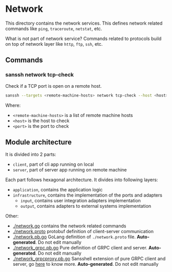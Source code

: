 # Network
This directory contains the network services. This defines network related commands like `ping`, `traceroute`, `netstat`, etc.

What is not part of network service? Commands related to protocols build on top of network layer like `http`, `ftp`, `ssh`, etc.

## Commands

### sanssh network tcp-check
Check if a TCP port is open on a remote host.

```bash
sanssh --targets <remote-machine-hosts> network tcp-check --host <host> --port <port>
```
Where:
- `<remote-machine-hosts>` is a list of remote machine hosts
- `<host>` is the host to check
- `<port>` is the port to check

## Module architecture
It is divided into 2 parts:
- `client`, part of cli app running on local
- `server`, part of server app running on remote machine

Each part follows hexagonal architecture. It divides into following layers:
- `application`, contains the application logic
- `infrastructure`, contains the implementation of the ports and adapters
  - `input`, contains user integration adapters implementation 
  - `output`, contains adapters to external systems implementation

Other:
- [./network.go](./network.go) contains the network related commands
- [./network.proto](./network.proto) protobuf definition of client-server communication
- [./network.pb.go](./network.pb.go) GoLang definition of `./network.proto` file. **Auto-generated**. Do not edit manually
- [./network_grpc.pb.go](./network_grpc.pb.go) Pure definition of GRPC client and server. **Auto-generated**. Do not edit manually
- [./network_grpcproxy.pb.go](./network_grpcproxy.pb.go) Sansshell extension of pure GRPC client and server, go [here](../../proxy/README.md) to know more. **Auto-generated**. Do not edit manually

